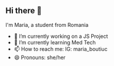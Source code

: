 ## Hi there 👋
I'm Maria, a student from Romania
- 🔭 I’m currently working on a JS Project
- 🌱 I’m currently learning Med Tech
- 📫 How to reach me: IG: maria_boutiuc
- 😄 Pronouns: she/her
